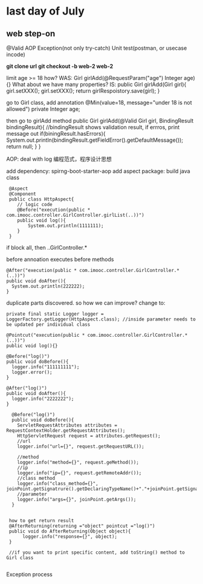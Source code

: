 # last day of July
## web step-on
  @Valid
  AOP
  Exception(not only try-catch)
  Unit test(postman, or usecase incode)
  
**git clone url**
**git checkout -b web-2 web-2**

limit age >= 18
how? 
WAS:
Girl girlAdd(@RequestParam("age") Integer age){}
What about we have many properties? 
IS:
public Girl girlAdd(Girl girl){
  girl.setXXX();
  girl.setXXX(); 
  return girlRespoistory.save(girl);
}

go to Girl class, add annotation
@Min(value=18, message="under 18 is not allowed")
private Integer age;

then go to girlAdd method
public Girl girlAdd(@Valid Girl girl, BindingResult bindingResult){
  //bindingResult shows validation result, if errros, print message out
  if(biningResult.hasErrors){
     System.out.println(bindingResult.getFieldError().getDefaultMessage());
     return null;
  }
}

AOP: deal with log
编程范式，程序设计思想

add dependency: spirng-boot-starter-aop
add aspect package: build java class 
```
 @Aspect
 @Component
 public class HttpAspect{
    // logic code
    @Before("execution(public * com.imooc.controller.GirlController.girlList(..))")
    public void log(){
        System.out.println(1111111);
    }
 }
```
if block all, then ..GirlController.*

before annoation executes before methods
```
@After("execution(public * com.imooc.controller.GirlController.*(..))")
public void doAfter(){
  System.out.println(222222);
}
```

duplicate parts discovered. so how we can improve? 
change to:
```
private final static Logger logger = LoggerFactory.getLogger(HttpAspect.class); //inside parameter needs to be updated per individual class

@Pointcut("execution(public * com.imooc.controller.GirlController.*(..))")
public void log(){}

@Before("log()")
public void doBefore(){
  logger.info("111111111");
  logger.error();
}

@After("log()")
public void doAfter(){
  logger.info("2222222");
}
```
```
  @Before("log()")
  public void doBefore(){
    ServletRequestAttributes attributes = RequestContextHolder.getRequestAttributes();
    HttpServletRequest request = attributes.getRequest();
    //url
    logger.info("url={}", request.getRequestURL());
    
    //method
    logger.info("method={}", request.geMethod());
    //ip
    logger.info("ip={}", request.getRemoteAddr());
    //class method
    logger.info("class_method={}", joinPoint.getSignatrure().getDeclaringTypeName()+"."+joinPoint.getSignature().getName());
    //parameter
    logger.info("args={}", joinPoint.getArgs());
  }
  
  
 how to get return result
 @AfterReturning(returning ="object" pointcut ="log()")
 public void do AfterReturning(Object object){
      logger.info("response={}", object);
 }
 
 //if you want to print specific content, add toString() method to Girl class
 
```
Exception process





